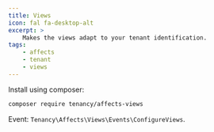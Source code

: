 ```yaml
---
title: Views
icon: fal fa-desktop-alt
excerpt: >
    Makes the views adapt to your tenant identification.
tags:
    - affects
    - tenant
    - views
---
```

Install using composer:

```bash
composer require tenancy/affects-views
```

Event: `Tenancy\Affects\Views\Events\ConfigureViews`.
